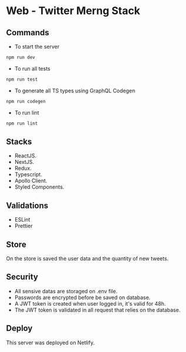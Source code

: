 # Web - Twitter Merng Stack

## Commands

- To start the server

```bash
npm run dev
```

- To run all tests

```bash
npm run test
```

- To generate all TS types using GraphQL Codegen

```bash
npm run codegen
```

- To run lint

```bash
npm run lint
```

## Stacks

- ReactJS.
- NextJS.
- Redux.
- Typescript.
- Apollo Client.
- Styled Components.

## Validations

- ESLint
- Prettier

## Store

On the store is saved the user data and the quantity of new tweets.

## Security

- All sensive datas are storaged on .env file.
- Passwords are encrypted before be saved on database.
- A JWT token is created when user logged in, it's valid for 48h.
- The JWT token is validated in all request that relies on the database.

## Deploy

This server was deployed on Netlify.
